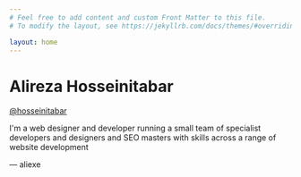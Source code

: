 ```yaml
---
# Feel free to add content and custom Front Matter to this file.
# To modify the layout, see https://jekyllrb.com/docs/themes/#overriding-theme-defaults

layout: home
---
```


Alireza Hosseinitabar
=====================

[@hosseinitabar](https://github.com/hosseinitabar)

I'm a web designer and developer running a small team of specialist developers and designers and SEO masters with skills across a range of website development

— aliexe